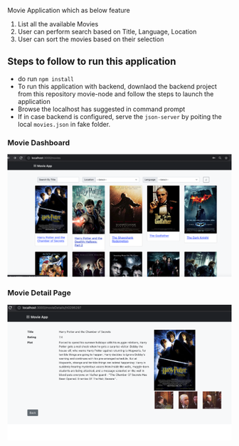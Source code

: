 Movie Application which as below feature

1. List all the available Movies
2. User can perform search based on Title, Language, Location
3. User can sort the movies based on their selection

## Steps to follow to run this application

- do run `npm install`
- To run this application with backend, downlaod the backend project from this repository movie-node and follow the steps to launch the application
- Browse the localhost has suggested in command prompt
- If in case backend is configured, serve the `json-server` by poiting the local `movies.json` in fake folder.

### Movie Dashboard

<img src="https://github.com/UmarMydeen/movie-app/blob/main/screenshots/dashboard.png">

### Movie Detail Page

<img src="https://github.com/UmarMydeen/movie-app/blob/main/screenshots/detailPage.png">
